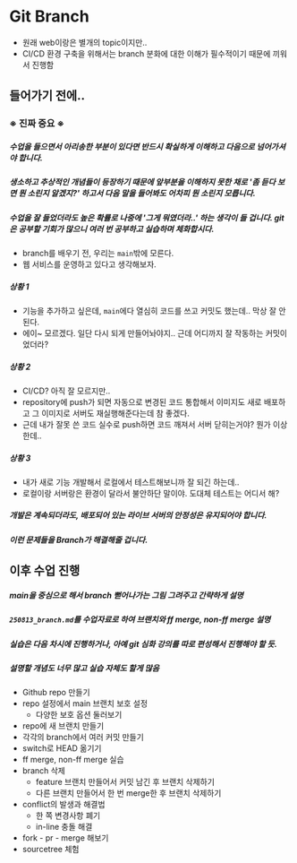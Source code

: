 # Git Branch

- 원래 web이랑은 별개의 topic이지만..
- CI/CD 환경 구축을 위해서는 branch 분화에 대한 이해가 필수적이기 때문에 끼워서 진행함



## 들어가기 전에..

### ※ 진짜 중요 ※

##### 수업을 들으면서 아리송한 부분이 있다면 반드시 확실하게 이해하고 다음으로 넘어가셔야 합니다.

##### 생소하고 추상적인 개념들이 등장하기 때문에 앞부분을 이해하지 못한 채로 '좀 듣다 보면 뭔 소린지 알겠지?' 하고서 다음 말을 들어봐도 어차피 뭔 소린지 모릅니다.

##### 수업을 잘 들었더라도 높은 확률로 나중에 '그게 뭐였더라..' 하는 생각이 들 겁니다. git은 공부할 기회가 많으니 여러 번 공부하고 실습하며 체화합시다.



- branch를 배우기 전, 우리는 `main`밖에 모른다.
- 웹 서비스를 운영하고 있다고 생각해보자.



##### 상황 1

- 기능을 추가하고 싶은데, `main`에다 열심히 코드를 쓰고 커밋도 했는데.. 막상 잘 안 된다.
- 에이~ 모르겠다. 일단 다시 되게 만들어놔야지.. 근데 어디까지 잘 작동하는 커밋이었더라?



##### 상황 2

- CI/CD? 아직 잘 모르지만..
- repository에 push가 되면 자동으로 변경된 코드 통합해서 이미지도 새로 배포하고 그 이미지로 서버도 재실행해준다는데 참 좋겠다.
- 근데 내가 잘못 쓴 코드 실수로 push하면 코드 깨져서 서버 닫히는거야? 뭔가 이상한데..



##### 상황 3

- 내가 새로 기능 개발해서 로컬에서 테스트해보니까 잘 되긴 하는데..
- 로컬이랑 서버랑은 환경이 달라서 불안하단 말이야. 도대체 테스트는 어디서 해?



##### 개발은 계속되더라도, 배포되어 있는 라이브 서버의 안정성은 유지되어야 합니다.

##### 이런 문제들을 **Branch**가 해결해줄 겁니다.



## 이후 수업 진행

##### main을 중심으로 해서 branch 뻗어나가는 그림 그려주고 간략하게 설명

##### `250813_branch.md`를 수업자료로 하여 브랜치와 ff merge, non-ff merge 설명







##### 실습은 다음 차시에 진행하거나, 아예 git 심화 강의를 따로 편성해서 진행해야 할 듯.

##### 설명할 개념도 너무 많고 실습 자체도 할게 많음

- Github repo 만들기
- repo 설정에서 main 브랜치 보호 설정
  - 다양한 보호 옵션 둘러보기
- repo에 새 브랜치 만들기
- 각각의 branch에서 여러 커밋 만들기
- switch로 HEAD 옮기기
- ff merge, non-ff merge 실습
- branch 삭제
  - feature 브랜치 만들어서 커밋 남긴 후 브랜치 삭제하기
  - 다른 브랜치 만들어서 한 번 merge한 후 브랜치 삭제하기
- conflict의 발생과 해결법
  - 한 쪽 변경사항 폐기
  - in-line 충돌 해결
- fork - pr - merge 해보기
- sourcetree 체험